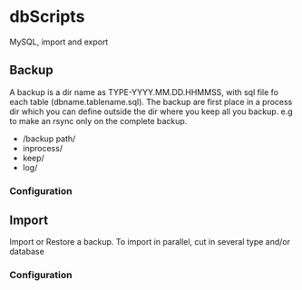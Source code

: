 # dbScripts
MySQL, import and export

## Backup

A backup is a dir name as TYPE-YYYY.MM.DD.HHMMSS, with sql file fo each table (dbname.tablename.sql).
The backup are first place in a process dir which you can define outside the dir where you keep all you backup.
e.g to make an rsync only on the complete backup.

- /backup path/
 - inprocess/
 - keep/
 - log/

### Configuration


## Import

Import or Restore a backup.
To import in parallel, cut in several type and/or database

### Configuration

